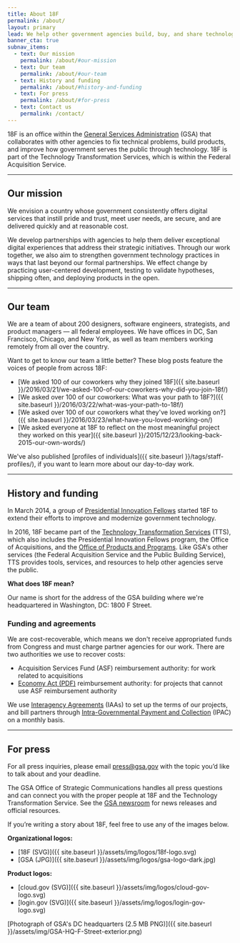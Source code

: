 ```yaml
---
title: About 18F
permalink: /about/
layout: primary
lead: We help other government agencies build, buy, and share technology products.
banner_cta: true
subnav_items:
  - text: Our mission
    permalink: /about/#our-mission
  - text: Our team
    permalink: /about/#our-team
  - text: History and funding
    permalink: /about/#history-and-funding
  - text: For press
    permalink: /about/#for-press
  - text: Contact us
    permalink: /contact/
---
```


18F is an office within the [General Services Administration](https://www.gsa.gov/) (GSA) that collaborates with other agencies to fix technical problems, build products, and improve how government serves the public through technology. 18F is part of the Technology Transformation Services, which is within the Federal Acquisition Service.

-----

## Our mission

We envision a country whose government consistently offers digital services that instill pride and trust, meet user needs, are secure, and are delivered quickly and at reasonable cost.

We develop partnerships with agencies to help them deliver exceptional digital experiences that address their strategic initiatives. Through our work together, we also aim to strengthen government technology practices in ways that last beyond our formal partnerships. We effect change by practicing user-centered development, testing to validate hypotheses, shipping often, and deploying products in the open.

-----

## Our team

We are a team of about 200 designers, software engineers, strategists, and product managers — all federal employees. We have offices in DC, San Francisco, Chicago, and New York, as well as team members working remotely from all over the country.

Want to get to know our team a little better? These blog posts feature the voices of people from across 18F:

- [We asked 100 of our coworkers why they joined 18F]({{ site.baseurl }}/2016/03/21/we-asked-100-of-our-coworkers-why-did-you-join-18f/)
- [We asked over 100 of our coworkers: What was your path to 18F?]({{ site.baseurl }}/2016/03/22/what-was-your-path-to-18f/)
- [We asked over 100 of our coworkers what they've loved working on?]({{ site.baseurl }}/2016/03/23/what-have-you-loved-working-on/)
- [We asked everyone at 18F to reflect on the most meaningful project they worked on this year]({{ site.baseurl }}/2015/12/23/looking-back-2015-our-own-words/)

We've also published [profiles of individuals]({{ site.baseurl }}/tags/staff-profiles/), if you want to learn more about our day-to-day work.

-----

## History and funding

In March 2014, a group of [Presidential Innovation Fellows](https://presidentialinnovationfellows.gov/) started 18F to extend their efforts to improve and modernize government technology.

In 2016, 18F became part of the [Technology Transformation Services](https://www.gsa.gov/tts) (TTS), which also includes the Presidential Innovation Fellows program, the Office of Acquisitions, and the [Office of Products and Programs](https://www.gsa.gov/portal/content/124174). Like GSA's other services (the Federal Acquisition Service and the Public Building Service), TTS provides tools, services, and resources to help other agencies serve the public.

**What does 18F mean?**

Our name is short for the address of the GSA building where we're headquartered in Washington, DC: 1800 F Street.

### Funding and agreements

We are cost-recoverable, which means we don't receive appropriated funds from Congress and must charge partner agencies for our work. There are two authorities we use to recover costs:

- Acquisition Services Fund (ASF) reimbursement authority: for work related to acquisitions
- [Economy Act (PDF)](http://www.gc.noaa.gov/documents/mou-economyact.pdf) reimbursement authority: for projects that cannot use ASF reimbursement authority

We use [Interagency Agreements](https://pages.18f.gov/iaa-forms/) (IAAs) to set up the terms of our projects, and bill partners through [Intra-Governmental Payment and Collection](https://www.fiscal.treasury.gov/fsservices/gov/acctg/ipac/ipac_home.htm) (IPAC) on a monthly basis.

-----

## For press

For all press inquiries, please email [press@gsa.gov](mailto:press@gsa.gov?Subject=18F%20Media%20Query) with the topic you’d like to talk about and your deadline.

The GSA Office of Strategic Communications handles all press questions and can connect you with the proper people at 18F and the Technology Transformation Service. See the [GSA newsroom](https://www.gsa.gov/portal/category/26627) for news releases and official resources.

If you’re writing a story about 18F, feel free to use any of the images below.

**Organizational logos:**
  - [18F (SVG)]({{ site.baseurl }}/assets/img/logos/18f-logo.svg)
  - [GSA (JPG)]({{ site.baseurl }}/assets/img/logos/gsa-logo-dark.jpg)

**Product logos:**
  - [cloud.gov (SVG)]({{ site.baseurl }}/assets/img/logos/cloud-gov-logo.svg)
  - [login.gov (SVG)]({{ site.baseurl }}/assets/img/logos/login-gov-logo.svg)

[Photograph of GSA's DC headquarters (2.5 MB PNG)]({{ site.baseurl }}/assets/img/GSA-HQ-F-Street-exterior.png)
